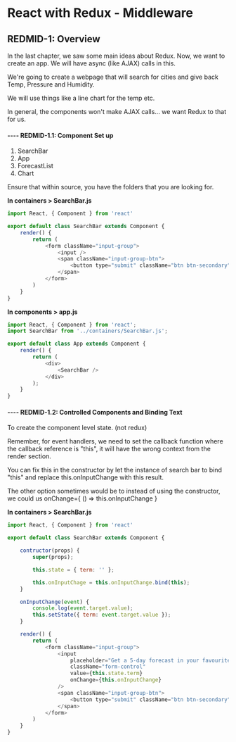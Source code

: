# React with Redux - Middleware

## REDMID-1: Overview

In the last chapter, we saw some main ideas about Redux. Now, we want to create an app. We will have async (like AJAX) calls in this.

We're going to create a webpage that will search for cities and give back Temp, Pressure and Humidity.

We will use things like a line chart for the temp etc.

In general, the components won't make AJAX calls... we want Redux to that for us.

#### ---- REDMID-1.1: Component Set up

1. SearchBar
2. App
3. ForecastList
4. Chart

Ensure that within source, you have the folders that you are looking for.

__In containers > SearchBar.js__

```javascript
import React, { Component } from 'react'

export default class SearchBar extends Component {
	render() {
		return (
			<form className="input-group">
				<input />
				<span className="input-group-btn">
					<button type="submit" className="btn btn-secondary">Submit</button>
				</span>
			</form>
		)
	}
}
```

__In components > app.js__

```javascript
import React, { Component } from 'react';
import SearchBar from '../containers/SearchBar.js';

export default class App extends Component {
	render() {
		return (
			<div>
				<SearchBar />
			</div>
		);
	}
}
```

#### ---- REDMID-1.2: Controlled Components and Binding Text

To create the component level state. (not redux)

Remember, for event handlers, we need to set the callback function where the callback reference is "this", it will have the wrong context from the render section.

You can fix this in the constructor by let the instance of search bar to bind "this" and replace this.onInputChange with this result.

The other option sometimes would be to instead of using the constructor, we could us onChange={ () => this.onInputChange }

__In containers > SearchBar.js__

```javascript
import React, { Component } from 'react'

export default class SearchBar extends Component {

	contructor(props) {
		super(props);

		this.state = { term: '' };

		this.onInputChage = this.onInputChange.bind(this);
	}

	onInputChange(event) {
		console.log(event.target.value);
		this.setState({ term: event.target.value });
	}

	render() {
		return (
			<form className="input-group">
				<input
					placeholder="Get a 5-day forecast in your favourite cities"
					className="form-control"
					value={this.state.term}
					onChange={this.onInputChange}
				/>
				<span className="input-group-btn">
					<button type="submit" className="btn btn-secondary">Submit</button>
				</span>
			</form>
		)
	}
}
```
